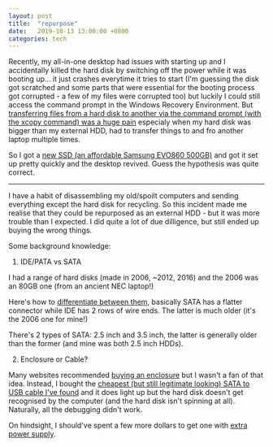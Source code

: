 ```yaml
---
layout: post
title:  "repurpose"
date:   2019-10-13 13:00:00 +0800
categories: tech
---
```


Recently, my all-in-one desktop had issues with starting up and I accidentally killed the hard disk by switching off the power while it was booting up... it just crashes everytime it tries to start (I'm guessing the disk got scratched and some parts that were essential for the booting process got corrupted - a few of my files were corrupted too) but luckily I could still access the command prompt in the Windows Recovery Environment. But [transferring files from a hard disk to another via the command prompt (with the xcopy command) was a huge pain](https://support.microsoft.com/en-us/help/323007/how-to-copy-a-folder-to-another-folder-and-retain-its-permissions) especialy when my hard disk was bigger than my external HDD, had to transfer things to and fro another laptop multiple times.

So I got a [new SSD (an affordable Samsung EVO860 500GB)](https://www.courts.com.sg/samsung-mz-76e500bw-2-5in-860-evo-500gb-ssd-internal-ssd-ip137598) and got it set up pretty quickly and the desktop revived. Guess the hypothesis was quite correct. 

---

I have a habit of disassembling my old/spoilt computers and sending everything except the hard disk for recycling. So this incident made me realise that they could be repurposed as an external HDD - but it was more trouble than I expected. I did quite a lot of due dilligence, but still ended up buying the wrong things. 

Some background knowledge: 

1. IDE/PATA vs SATA

I had a range of hard disks (made in 2006, ~2012, 2016) and the 2006 was an 80GB one (from an ancient NEC laptop!)

Here's how to [differentiate between them](https://www.reclaime.com/library/how-to-tell-ide-from-sata.aspx), basically SATA has a flatter connector while IDE has 2 rows of wire ends. The latter is much older (it's the 2006 one for mine!)

There's 2 types of SATA: 2.5 inch and 3.5 inch, the latter is generally older than the former (and mine was both 2.5 inch HDDs).

2. Enclosure or Cable? 

Many websites recommended [buying an enclosure](https://www.howtogeek.com/268249/how-to-turn-an-old-hard-drive-into-an-external-drive/) but I wasn't a fan of that idea. Instead, I bought the [cheapest (but still legitimate looking) SATA to USB cable I've found](https://www.qoo10.sg/item/USB-3-0-TO-2-5-INCH-SATA-CABLE-CONVERTER-ADAPTER-HARD-DISK-6/603602163?banner_no=1305330) and it does light up but the hard disk doesn't get recognised by the computer (and the hard disk isn't spinning at all). Naturally, all the debugging didn't work. 

On hindsight, I should've spent a few more dollars to get one with [extra power supply](https://superuser.com/questions/1372617/can-a-sata-to-usb-cable-run-a-sata-hard-disk-off-a-usb-port). 

